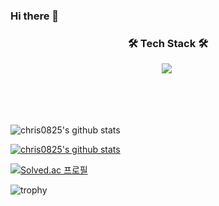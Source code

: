 ### Hi there 👋

<h3 align="center">🛠 Tech Stack 🛠</h3>
<p align="center">
  <img src="https://img.shields.io/badge/Java-007396?style=flat-square&logo=Java&logoColor=white"/></a>&nbsp 
</p>
<br/><br/><br/>

![chris0825's github stats](https://github-readme-stats.vercel.app/api?username=chris0825&show_icons=true)

[![chris0825's github stats](https://github-readme-stats.vercel.app/api/top-langs/?username=chris0825&show_icons=true&hide_border=true&title_color=004386&icon_color=004386&layout=compact)](https://github.com/chris0825)

[![Solved.ac
프로필](http://mazassumnida.wtf/api/v2/generate_badge?boj=chris0825)](https://solved.ac/chris0825)

![trophy](https://github-profile-trophy.vercel.app/?username=chris0825)

<!--
**chris0825/chris0825** is a ✨ _special_ ✨ repository because its `README.md` (this file) appears on your GitHub profile.

Here are some ideas to get you started:

- 🔭 I’m currently working on ...
- 🌱 I’m currently learning ...
- 👯 I’m looking to collaborate on ...
- 🤔 I’m looking for help with ...
- 💬 Ask me about ...
- 📫 How to reach me: ...
- 😄 Pronouns: ...
- ⚡ Fun fact: ...
-->

